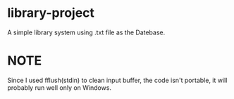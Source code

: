 # library-project

A simple library system using .txt file as the Datebase.
# NOTE
Since I used fflush(stdin) to clean input buffer, the code isn't portable, it will probably run well only on Windows.
